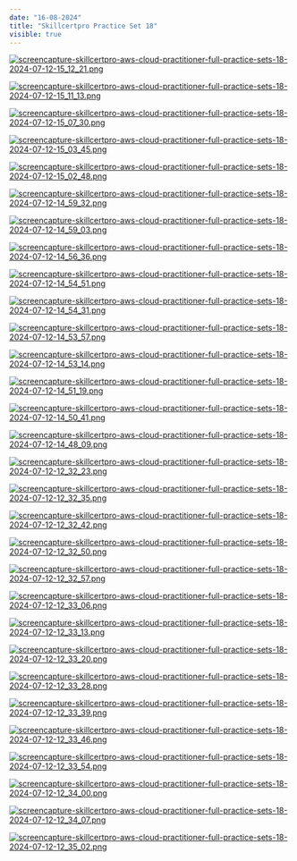 ```yaml
---
date: "16-08-2024"
title: "Skillcertpro Practice Set 18"
visible: true
---
```

<a href="/images/screencapture-skillcertpro-aws-cloud-practitioner-full-practice-sets-18-2024-07-12-15_12_21.png" target="_blank"><img src="/images/screencapture-skillcertpro-aws-cloud-practitioner-full-practice-sets-18-2024-07-12-15_12_21.png" alt="screencapture-skillcertpro-aws-cloud-practitioner-full-practice-sets-18-2024-07-12-15_12_21.png" /></a>

<a href="/images/screencapture-skillcertpro-aws-cloud-practitioner-full-practice-sets-18-2024-07-12-15_11_13.png" target="_blank"><img src="/images/screencapture-skillcertpro-aws-cloud-practitioner-full-practice-sets-18-2024-07-12-15_11_13.png" alt="screencapture-skillcertpro-aws-cloud-practitioner-full-practice-sets-18-2024-07-12-15_11_13.png" /></a>

<a href="/images/screencapture-skillcertpro-aws-cloud-practitioner-full-practice-sets-18-2024-07-12-15_07_30.png" target="_blank"><img src="/images/screencapture-skillcertpro-aws-cloud-practitioner-full-practice-sets-18-2024-07-12-15_07_30.png" alt="screencapture-skillcertpro-aws-cloud-practitioner-full-practice-sets-18-2024-07-12-15_07_30.png" /></a>

<a href="/images/screencapture-skillcertpro-aws-cloud-practitioner-full-practice-sets-18-2024-07-12-15_03_45.png" target="_blank"><img src="/images/screencapture-skillcertpro-aws-cloud-practitioner-full-practice-sets-18-2024-07-12-15_03_45.png" alt="screencapture-skillcertpro-aws-cloud-practitioner-full-practice-sets-18-2024-07-12-15_03_45.png" /></a>

<a href="/images/screencapture-skillcertpro-aws-cloud-practitioner-full-practice-sets-18-2024-07-12-15_02_48.png" target="_blank"><img src="/images/screencapture-skillcertpro-aws-cloud-practitioner-full-practice-sets-18-2024-07-12-15_02_48.png" alt="screencapture-skillcertpro-aws-cloud-practitioner-full-practice-sets-18-2024-07-12-15_02_48.png" /></a>

<a href="/images/screencapture-skillcertpro-aws-cloud-practitioner-full-practice-sets-18-2024-07-12-14_59_32.png" target="_blank"><img src="/images/screencapture-skillcertpro-aws-cloud-practitioner-full-practice-sets-18-2024-07-12-14_59_32.png" alt="screencapture-skillcertpro-aws-cloud-practitioner-full-practice-sets-18-2024-07-12-14_59_32.png" /></a>

<a href="/images/screencapture-skillcertpro-aws-cloud-practitioner-full-practice-sets-18-2024-07-12-14_59_03.png" target="_blank"><img src="/images/screencapture-skillcertpro-aws-cloud-practitioner-full-practice-sets-18-2024-07-12-14_59_03.png" alt="screencapture-skillcertpro-aws-cloud-practitioner-full-practice-sets-18-2024-07-12-14_59_03.png" /></a>

<a href="/images/screencapture-skillcertpro-aws-cloud-practitioner-full-practice-sets-18-2024-07-12-14_56_36.png" target="_blank"><img src="/images/screencapture-skillcertpro-aws-cloud-practitioner-full-practice-sets-18-2024-07-12-14_56_36.png" alt="screencapture-skillcertpro-aws-cloud-practitioner-full-practice-sets-18-2024-07-12-14_56_36.png" /></a>

<a href="/images/screencapture-skillcertpro-aws-cloud-practitioner-full-practice-sets-18-2024-07-12-14_54_51.png" target="_blank"><img src="/images/screencapture-skillcertpro-aws-cloud-practitioner-full-practice-sets-18-2024-07-12-14_54_51.png" alt="screencapture-skillcertpro-aws-cloud-practitioner-full-practice-sets-18-2024-07-12-14_54_51.png" /></a>

<a href="/images/screencapture-skillcertpro-aws-cloud-practitioner-full-practice-sets-18-2024-07-12-14_54_31.png" target="_blank"><img src="/images/screencapture-skillcertpro-aws-cloud-practitioner-full-practice-sets-18-2024-07-12-14_54_31.png" alt="screencapture-skillcertpro-aws-cloud-practitioner-full-practice-sets-18-2024-07-12-14_54_31.png" /></a>

<a href="/images/screencapture-skillcertpro-aws-cloud-practitioner-full-practice-sets-18-2024-07-12-14_53_57.png" target="_blank"><img src="/images/screencapture-skillcertpro-aws-cloud-practitioner-full-practice-sets-18-2024-07-12-14_53_57.png" alt="screencapture-skillcertpro-aws-cloud-practitioner-full-practice-sets-18-2024-07-12-14_53_57.png" /></a>

<a href="/images/screencapture-skillcertpro-aws-cloud-practitioner-full-practice-sets-18-2024-07-12-14_53_14.png" target="_blank"><img src="/images/screencapture-skillcertpro-aws-cloud-practitioner-full-practice-sets-18-2024-07-12-14_53_14.png" alt="screencapture-skillcertpro-aws-cloud-practitioner-full-practice-sets-18-2024-07-12-14_53_14.png" /></a>

<a href="/images/screencapture-skillcertpro-aws-cloud-practitioner-full-practice-sets-18-2024-07-12-14_51_19.png" target="_blank"><img src="/images/screencapture-skillcertpro-aws-cloud-practitioner-full-practice-sets-18-2024-07-12-14_51_19.png" alt="screencapture-skillcertpro-aws-cloud-practitioner-full-practice-sets-18-2024-07-12-14_51_19.png" /></a>

<a href="/images/screencapture-skillcertpro-aws-cloud-practitioner-full-practice-sets-18-2024-07-12-14_50_41.png" target="_blank"><img src="/images/screencapture-skillcertpro-aws-cloud-practitioner-full-practice-sets-18-2024-07-12-14_50_41.png" alt="screencapture-skillcertpro-aws-cloud-practitioner-full-practice-sets-18-2024-07-12-14_50_41.png" /></a>

<a href="/images/screencapture-skillcertpro-aws-cloud-practitioner-full-practice-sets-18-2024-07-12-14_48_09.png" target="_blank"><img src="/images/screencapture-skillcertpro-aws-cloud-practitioner-full-practice-sets-18-2024-07-12-14_48_09.png" alt="screencapture-skillcertpro-aws-cloud-practitioner-full-practice-sets-18-2024-07-12-14_48_09.png" /></a>

<a href="/images/screencapture-skillcertpro-aws-cloud-practitioner-full-practice-sets-18-2024-07-12-12_32_23.png" target="_blank"><img src="/images/screencapture-skillcertpro-aws-cloud-practitioner-full-practice-sets-18-2024-07-12-12_32_23.png" alt="screencapture-skillcertpro-aws-cloud-practitioner-full-practice-sets-18-2024-07-12-12_32_23.png" /></a>

<a href="/images/screencapture-skillcertpro-aws-cloud-practitioner-full-practice-sets-18-2024-07-12-12_32_35.png" target="_blank"><img src="/images/screencapture-skillcertpro-aws-cloud-practitioner-full-practice-sets-18-2024-07-12-12_32_35.png" alt="screencapture-skillcertpro-aws-cloud-practitioner-full-practice-sets-18-2024-07-12-12_32_35.png" /></a>

<a href="/images/screencapture-skillcertpro-aws-cloud-practitioner-full-practice-sets-18-2024-07-12-12_32_42.png" target="_blank"><img src="/images/screencapture-skillcertpro-aws-cloud-practitioner-full-practice-sets-18-2024-07-12-12_32_42.png" alt="screencapture-skillcertpro-aws-cloud-practitioner-full-practice-sets-18-2024-07-12-12_32_42.png" /></a>

<a href="/images/screencapture-skillcertpro-aws-cloud-practitioner-full-practice-sets-18-2024-07-12-12_32_50.png" target="_blank"><img src="/images/screencapture-skillcertpro-aws-cloud-practitioner-full-practice-sets-18-2024-07-12-12_32_50.png" alt="screencapture-skillcertpro-aws-cloud-practitioner-full-practice-sets-18-2024-07-12-12_32_50.png" /></a>

<a href="/images/screencapture-skillcertpro-aws-cloud-practitioner-full-practice-sets-18-2024-07-12-12_32_57.png" target="_blank"><img src="/images/screencapture-skillcertpro-aws-cloud-practitioner-full-practice-sets-18-2024-07-12-12_32_57.png" alt="screencapture-skillcertpro-aws-cloud-practitioner-full-practice-sets-18-2024-07-12-12_32_57.png" /></a>

<a href="/images/screencapture-skillcertpro-aws-cloud-practitioner-full-practice-sets-18-2024-07-12-12_33_06.png" target="_blank"><img src="/images/screencapture-skillcertpro-aws-cloud-practitioner-full-practice-sets-18-2024-07-12-12_33_06.png" alt="screencapture-skillcertpro-aws-cloud-practitioner-full-practice-sets-18-2024-07-12-12_33_06.png" /></a>

<a href="/images/screencapture-skillcertpro-aws-cloud-practitioner-full-practice-sets-18-2024-07-12-12_33_13.png" target="_blank"><img src="/images/screencapture-skillcertpro-aws-cloud-practitioner-full-practice-sets-18-2024-07-12-12_33_13.png" alt="screencapture-skillcertpro-aws-cloud-practitioner-full-practice-sets-18-2024-07-12-12_33_13.png" /></a>

<a href="/images/screencapture-skillcertpro-aws-cloud-practitioner-full-practice-sets-18-2024-07-12-12_33_20.png" target="_blank"><img src="/images/screencapture-skillcertpro-aws-cloud-practitioner-full-practice-sets-18-2024-07-12-12_33_20.png" alt="screencapture-skillcertpro-aws-cloud-practitioner-full-practice-sets-18-2024-07-12-12_33_20.png" /></a>

<a href="/images/screencapture-skillcertpro-aws-cloud-practitioner-full-practice-sets-18-2024-07-12-12_33_28.png" target="_blank"><img src="/images/screencapture-skillcertpro-aws-cloud-practitioner-full-practice-sets-18-2024-07-12-12_33_28.png" alt="screencapture-skillcertpro-aws-cloud-practitioner-full-practice-sets-18-2024-07-12-12_33_28.png" /></a>

<a href="/images/screencapture-skillcertpro-aws-cloud-practitioner-full-practice-sets-18-2024-07-12-12_33_39.png" target="_blank"><img src="/images/screencapture-skillcertpro-aws-cloud-practitioner-full-practice-sets-18-2024-07-12-12_33_39.png" alt="screencapture-skillcertpro-aws-cloud-practitioner-full-practice-sets-18-2024-07-12-12_33_39.png" /></a>

<a href="/images/screencapture-skillcertpro-aws-cloud-practitioner-full-practice-sets-18-2024-07-12-12_33_46.png" target="_blank"><img src="/images/screencapture-skillcertpro-aws-cloud-practitioner-full-practice-sets-18-2024-07-12-12_33_46.png" alt="screencapture-skillcertpro-aws-cloud-practitioner-full-practice-sets-18-2024-07-12-12_33_46.png" /></a>

<a href="/images/screencapture-skillcertpro-aws-cloud-practitioner-full-practice-sets-18-2024-07-12-12_33_54.png" target="_blank"><img src="/images/screencapture-skillcertpro-aws-cloud-practitioner-full-practice-sets-18-2024-07-12-12_33_54.png" alt="screencapture-skillcertpro-aws-cloud-practitioner-full-practice-sets-18-2024-07-12-12_33_54.png" /></a>

<a href="/images/screencapture-skillcertpro-aws-cloud-practitioner-full-practice-sets-18-2024-07-12-12_34_00.png" target="_blank"><img src="/images/screencapture-skillcertpro-aws-cloud-practitioner-full-practice-sets-18-2024-07-12-12_34_00.png" alt="screencapture-skillcertpro-aws-cloud-practitioner-full-practice-sets-18-2024-07-12-12_34_00.png" /></a>

<a href="/images/screencapture-skillcertpro-aws-cloud-practitioner-full-practice-sets-18-2024-07-12-12_34_07.png" target="_blank"><img src="/images/screencapture-skillcertpro-aws-cloud-practitioner-full-practice-sets-18-2024-07-12-12_34_07.png" alt="screencapture-skillcertpro-aws-cloud-practitioner-full-practice-sets-18-2024-07-12-12_34_07.png" /></a>

<a href="/images/screencapture-skillcertpro-aws-cloud-practitioner-full-practice-sets-18-2024-07-12-12_35_02.png" target="_blank"><img src="/images/screencapture-skillcertpro-aws-cloud-practitioner-full-practice-sets-18-2024-07-12-12_35_02.png" alt="screencapture-skillcertpro-aws-cloud-practitioner-full-practice-sets-18-2024-07-12-12_35_02.png" /></a>